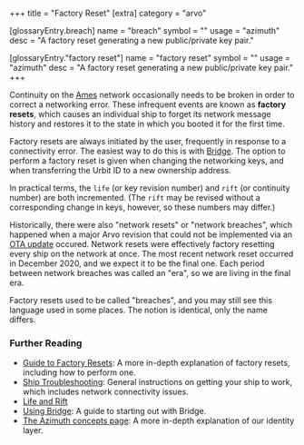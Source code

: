 +++
title = "Factory Reset"
[extra]
category = "arvo"

[glossaryEntry.breach]
name = "breach"
symbol = ""
usage = "azimuth"
desc = "A factory reset generating a new public/private key pair."

[glossaryEntry."factory reset"]
  name = "factory reset"
  symbol = ""
  usage = "azimuth"
  desc = "A factory reset generating a new public/private key pair."
+++

Continuity on the [Ames](/glossary/ames) network occasionally needs to be
broken in order to correct a networking error. These infrequent events are known
as **factory resets**, which causes an individual ship to forget its network
message history and restores it to the state in which you booted it for the
first time.

Factory resets are always initiated by the user, frequently in response to a
connectivity error. The easiest way to do this is with [Bridge](/glossary/bridge).
The option to perform a factory reset is given when changing the networking keys,
and when transferring the Urbit ID to a new ownership address.

In practical terms, the `life` (or key revision number) and `rift` (or
continuity number) are both incremented.  (The `rift` may be revised without a
corresponding change in keys, however, so these numbers may differ.)

Historically, there were also "network resets" or "network breaches", which happened when a major
Arvo revision that could not be implemented via an [OTA update](/glossary/ota-updates)
occured. Network resets were effectively factory resetting every ship on the network
at once. The most recent network reset occurred in December 2020, and we expect
it to be the final one.  Each period between network breaches was called an "era",
so we are living in the final era.

Factory resets used to be called "breaches", and you may still see this language
used in some places. The notion is identical, only the name differs.

### Further Reading

- [Guide to Factory Resets](/manual/id/guide-to-resets): A more in-depth
  explanation of factory resets, including how to perform one.
- [Ship Troubleshooting](/manual/os/ship-troubleshooting): General instructions on getting your ship to work, which includes network connectivity issues.
- [Life and Rift](/system/identity/concepts/life-and-rift)
- [Using Bridge](/manual/id/using-bridge): A guide to starting out with Bridge.
- [The Azimuth concepts page](/system/identity/guides/advanced-azimuth-tools): A more in-depth explanation of our identity layer.

